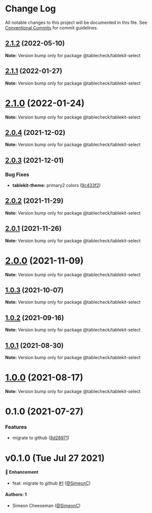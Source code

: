 # Change Log

All notable changes to this project will be documented in this file.
See [Conventional Commits](https://conventionalcommits.org) for commit guidelines.

## [2.1.2](https://github.com/tablecheck/tablekit/compare/@tablecheck/tablekit-select@2.1.1...@tablecheck/tablekit-select@2.1.2) (2022-05-10)

**Note:** Version bump only for package @tablecheck/tablekit-select





## [2.1.1](https://github.com/tablecheck/tablekit/compare/@tablecheck/tablekit-select@2.1.0...@tablecheck/tablekit-select@2.1.1) (2022-01-27)

**Note:** Version bump only for package @tablecheck/tablekit-select





# [2.1.0](https://github.com/tablecheck/tablekit/compare/@tablecheck/tablekit-select@2.0.4...@tablecheck/tablekit-select@2.1.0) (2022-01-24)

**Note:** Version bump only for package @tablecheck/tablekit-select





## [2.0.4](https://github.com/tablecheck/tablekit/compare/@tablecheck/tablekit-select@2.0.3...@tablecheck/tablekit-select@2.0.4) (2021-12-02)

**Note:** Version bump only for package @tablecheck/tablekit-select





## [2.0.3](https://github.com/tablecheck/tablekit/compare/@tablecheck/tablekit-select@2.0.2...@tablecheck/tablekit-select@2.0.3) (2021-12-01)


### Bug Fixes

* **tablekit-theme:** primary2 colors ([9c433f2](https://github.com/tablecheck/tablekit/commit/9c433f20e88cd2c1a9abc1cf2fcab8623635c677))





## [2.0.2](https://github.com/tablecheck/tablekit/compare/@tablecheck/tablekit-select@2.0.1...@tablecheck/tablekit-select@2.0.2) (2021-11-29)

**Note:** Version bump only for package @tablecheck/tablekit-select





## [2.0.1](https://github.com/tablecheck/tablekit/compare/@tablecheck/tablekit-select@2.0.0...@tablecheck/tablekit-select@2.0.1) (2021-11-26)

**Note:** Version bump only for package @tablecheck/tablekit-select





# [2.0.0](https://github.com/tablecheck/tablekit/compare/@tablecheck/tablekit-select@1.0.3...@tablecheck/tablekit-select@2.0.0) (2021-11-09)

**Note:** Version bump only for package @tablecheck/tablekit-select





## [1.0.3](https://github.com/tablecheck/tablekit/compare/@tablecheck/tablekit-select@1.0.2...@tablecheck/tablekit-select@1.0.3) (2021-10-07)

**Note:** Version bump only for package @tablecheck/tablekit-select





## [1.0.2](https://github.com/tablecheck/tablekit/compare/@tablecheck/tablekit-select@1.0.1...@tablecheck/tablekit-select@1.0.2) (2021-09-16)

**Note:** Version bump only for package @tablecheck/tablekit-select





## [1.0.1](https://github.com/tablecheck/tablekit/compare/@tablecheck/tablekit-select@1.0.0...@tablecheck/tablekit-select@1.0.1) (2021-08-30)

**Note:** Version bump only for package @tablecheck/tablekit-select





# [1.0.0](https://github.com/tablecheck/tablekit/compare/@tablecheck/tablekit-select@0.1.0...@tablecheck/tablekit-select@1.0.0) (2021-08-17)

**Note:** Version bump only for package @tablecheck/tablekit-select





# 0.1.0 (2021-07-27)


### Features

* migrate to github ([8d28971](https://github.com/tablecheck/tablekit/commit/8d28971175010fcb2a3cd9c48a749e7af1bdc9f9))





# v0.1.0 (Tue Jul 27 2021)

#### 🚀 Enhancement

- feat: migrate to github [#1](https://github.com/tablecheck/tablekit/pull/1) ([@SimeonC](https://github.com/SimeonC))

#### Authors: 1

- Simeon Cheeseman ([@SimeonC](https://github.com/SimeonC))

